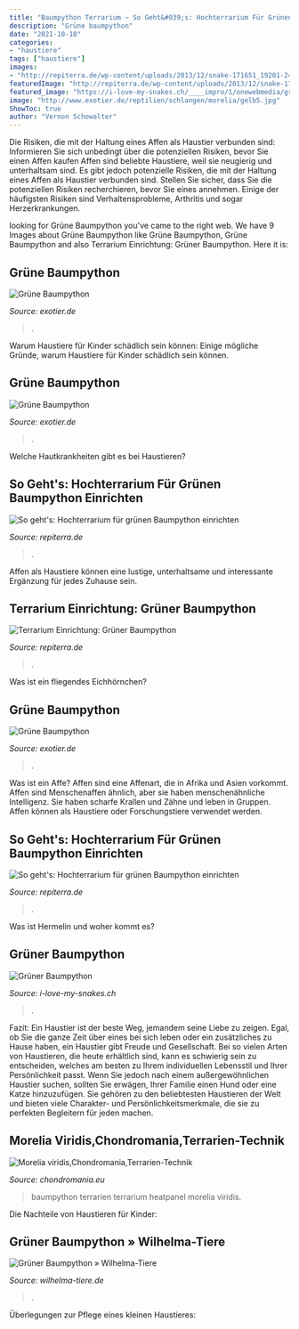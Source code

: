 ```yaml
---
title: "Baumpython Terrarium ~ So Geht&#039;s: Hochterrarium Für Grünen Baumpython Einrichten"
description: "Grüne baumpython"
date: "2021-10-10"
categories:
- "haustiere"
tags: ["haustiere"]
images:
- "http://repiterra.de/wp-content/uploads/2013/12/snake-171651_19201-241x300.jpg"
featuredImage: "http://repiterra.de/wp-content/uploads/2013/12/snake-171651_19201-241x300.jpg"
featured_image: "https://i-love-my-snakes.ch/____impro/1/onewebmedia/grüner2.jpg?etag=&quot;1821c-551e53c4&quot;&amp;sourceContentType=image%2Fjpeg&amp;ignoreAspectRatio&amp;resize=960"
image: "http://www.exotier.de/reptilien/schlangen/morelia/gelb5.jpg"
ShowToc: true
author: "Vernon Schowalter"
---
```



Die Risiken, die mit der Haltung eines Affen als Haustier verbunden sind: Informieren Sie sich unbedingt über die potenziellen Risiken, bevor Sie einen Affen kaufen
Affen sind beliebte Haustiere, weil sie neugierig und unterhaltsam sind. Es gibt jedoch potenzielle Risiken, die mit der Haltung eines Affen als Haustier verbunden sind. Stellen Sie sicher, dass Sie die potenziellen Risiken recherchieren, bevor Sie eines annehmen. Einige der häufigsten Risiken sind Verhaltensprobleme, Arthritis und sogar Herzerkrankungen.

	

		
looking for Grüne Baumpython you've came to the right web. We have 9 Images about Grüne Baumpython like Grüne Baumpython, Grüne Baumpython and also Terrarium Einrichtung: Grüner Baumpython. Here it is:
		
    
## Grüne Baumpython

<img loading=lazy src="http://www.exotier.de/reptilien/schlangen/morelia/gruen1.jpg" onerror="this.onerror=null;this.src='https://tse2.mm.bing.net/th?id=OIP.ztR_n9EtMyt_rPDMn9jOAwHaJ4&amp;pid=15.1';" alt="Grüne Baumpython">

_Source: exotier.de_

>. 

	

Warum Haustiere für Kinder schädlich sein können: Einige mögliche Gründe, warum Haustiere für Kinder schädlich sein können.

    
## Grüne Baumpython

<img loading=lazy src="http://www.exotier.de/reptilien/schlangen/morelia/gelb5.jpg" onerror="this.onerror=null;this.src='https://tse2.mm.bing.net/th?id=OIP.Vm5XrA3Ejmf4tokAQLXbewHaFj&amp;pid=15.1';" alt="Grüne Baumpython">

_Source: exotier.de_

>. 

	

Welche Hautkrankheiten gibt es bei Haustieren?

    
## So Geht&#039;s: Hochterrarium Für Grünen Baumpython Einrichten

<img loading=lazy src="http://repiterra.de/wp-content/gallery/hochterrarium/imag4165.jpg" onerror="this.onerror=null;this.src='https://tse3.mm.bing.net/th?id=OIP.ZxLqdpSJWnh4j6pZK09PzQAAAA&amp;pid=15.1';" alt="So geht&#039;s: Hochterrarium für grünen Baumpython einrichten">

_Source: repiterra.de_

>. 

	

Affen als Haustiere können eine lustige, unterhaltsame und interessante Ergänzung für jedes Zuhause sein.

    
## Terrarium Einrichtung: Grüner Baumpython

<img loading=lazy src="http://repiterra.de/wp-content/uploads/2013/12/snake-171651_19201-241x300.jpg" onerror="this.onerror=null;this.src='https://tse3.mm.bing.net/th?id=OIP.L9LcOhzxj4bWW0s4YrE7KAAAAA&amp;pid=15.1';" alt="Terrarium Einrichtung: Grüner Baumpython">

_Source: repiterra.de_

>. 

	

Was ist ein fliegendes Eichhörnchen?

    
## Grüne Baumpython

<img loading=lazy src="http://www.exotier.de/reptilien/schlangen/morelia/gruen5.jpg" onerror="this.onerror=null;this.src='https://tse1.mm.bing.net/th?id=OIP.rjA8q9skwuYnCKpXaX_WrwHaJ4&amp;pid=15.1';" alt="Grüne Baumpython">

_Source: exotier.de_

>. 

	

Was ist ein Affe?
Affen sind eine Affenart, die in Afrika und Asien vorkommt. Affen sind Menschenaffen ähnlich, aber sie haben menschenähnliche Intelligenz. Sie haben scharfe Krallen und Zähne und leben in Gruppen. Affen können als Haustiere oder Forschungstiere verwendet werden.

    
## So Geht&#039;s: Hochterrarium Für Grünen Baumpython Einrichten

<img loading=lazy src="http://repiterra.de/wp-content/gallery/hochterrarium/imag4164.jpg" onerror="this.onerror=null;this.src='https://tse2.mm.bing.net/th?id=OIP.8yZnM9E_OdUiSUIkntkl3wAAAA&amp;pid=15.1';" alt="So geht&#039;s: Hochterrarium für grünen Baumpython einrichten">

_Source: repiterra.de_

>. 

	

Was ist Hermelin und woher kommt es?

    
## Grüner Baumpython

<img loading=lazy src="https://i-love-my-snakes.ch/____impro/1/onewebmedia/grüner2.jpg?etag=&quot;1821c-551e53c4&quot;&amp;sourceContentType=image%2Fjpeg&amp;ignoreAspectRatio&amp;resize=960" onerror="this.onerror=null;this.src='https://tse4.mm.bing.net/th?id=OIP.qrpu9Ir4Vz9nnaOjBOEYXwHaFJ&amp;pid=15.1';" alt="Grüner Baumpython">

_Source: i-love-my-snakes.ch_

>. 

	

Fazit:
Ein Haustier ist der beste Weg, jemandem seine Liebe zu zeigen. Egal, ob Sie die ganze Zeit über eines bei sich leben oder ein zusätzliches zu Hause haben, ein Haustier gibt Freude und Gesellschaft. Bei so vielen Arten von Haustieren, die heute erhältlich sind, kann es schwierig sein zu entscheiden, welches am besten zu Ihrem individuellen Lebensstil und Ihrer Persönlichkeit passt. Wenn Sie jedoch nach einem außergewöhnlichen Haustier suchen, sollten Sie erwägen, Ihrer Familie einen Hund oder eine Katze hinzuzufügen. Sie gehören zu den beliebtesten Haustieren der Welt und bieten viele Charakter- und Persönlichkeitsmerkmale, die sie zu perfekten Begleitern für jeden machen.

    
## Morelia Viridis,Chondromania,Terrarien-Technik

<img loading=lazy src="http://www.chondromania.eu/Terrarinen-online/Baumpython-Terrarium-heatpanel.jpg" onerror="this.onerror=null;this.src='https://tse1.mm.bing.net/th?id=OIP.uAVFA_uvLCOL8Wx3ozI2sgHaE9&amp;pid=15.1';" alt="Morelia viridis,Chondromania,Terrarien-Technik">

_Source: chondromania.eu_

>baumpython terrarien terrarium heatpanel morelia viridis. 

	

Die Nachteile von Haustieren für Kinder:

    
## Grüner Baumpython » Wilhelma-Tiere

<img loading=lazy src="https://www.wilhelma-tiere.de/wp-content/uploads/wilhelma-gruener-baumpython-003.jpg" onerror="this.onerror=null;this.src='https://tse4.mm.bing.net/th?id=OIP.TzMtoVCUpehLDHElQKixIAHaEO&amp;pid=15.1';" alt="Grüner Baumpython » Wilhelma-Tiere">

_Source: wilhelma-tiere.de_

>. 

	

Überlegungen zur Pflege eines kleinen Haustieres:

